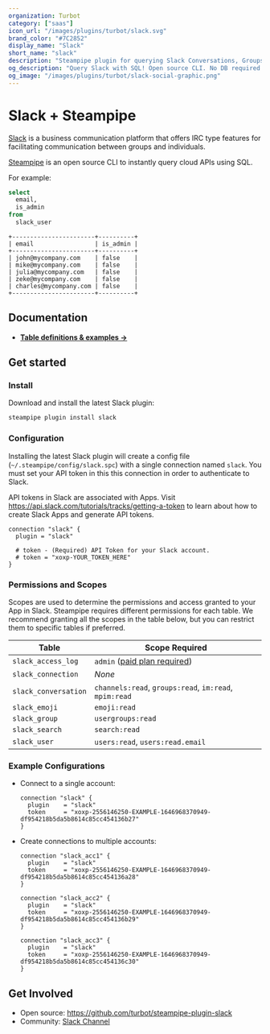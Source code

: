 ```yaml
---
organization: Turbot
category: ["saas"]
icon_url: "/images/plugins/turbot/slack.svg"
brand_color: "#7C2852"
display_name: "Slack"
short_name: "slack"
description: "Steampipe plugin for querying Slack Conversations, Groups, Users, and other resources."
og_description: "Query Slack with SQL! Open source CLI. No DB required."
og_image: "/images/plugins/turbot/slack-social-graphic.png"
---
```


# Slack + Steampipe

[Slack](https://slack.com/) is a business communication platform that offers IRC type features for facilitating communication between groups and individuals.

[Steampipe](https://steampipe.io) is an open source CLI to instantly query cloud APIs using SQL.

For example:

```sql
select
  email,
  is_admin
from
  slack_user
```

```
+-----------------------+----------+
| email                 | is_admin |
+-----------------------+----------+
| john@mycompany.com    | false    |
| mike@mycompany.com    | false    |
| julia@mycompany.com   | false    |
| zeke@mycompany.com    | false    |
| charles@mycompany.com | false    |
+-----------------------+----------+
```

## Documentation

- **[Table definitions & examples →](https://hub.steampipe.io/plugins/turbot/slack/tables)**

## Get started

### Install

Download and install the latest Slack plugin:

```bash
steampipe plugin install slack
```

### Configuration

Installing the latest Slack plugin will create a config file (`~/.steampipe/config/slack.spc`) with a single connection named `slack`. You must set your API token in this this connection in order to authenticate to Slack.  

API tokens in Slack are associated with Apps. Visit https://api.slack.com/tutorials/tracks/getting-a-token to learn about how to create Slack Apps and generate API tokens.

```hcl
connection "slack" {
  plugin = "slack"
  
  # token - (Required) API Token for your Slack account.
  # token = "xoxp-YOUR_TOKEN_HERE"
}
```

### Permissions and Scopes

Scopes are used to determine the permissions and access granted to your App in Slack.
Steampipe requires different permissions for each table. We recommend granting all
the scopes in the table below, but you can restrict them to specific tables if
preferred.

| Table                | Scope Required                                                                                                   |
| -------------------- | ---------------------------------------------------------------------------------------------------------------- |
| `slack_access_log`   | `admin` ([paid plan required](https://slack.com/help/articles/360002084807-View-Access-Logs-for-your-workspace)) |
| `slack_connection`   | _None_                                                                                                           |
| `slack_conversation` | `channels:read`, `groups:read`, `im:read`, `mpim:read`                                                           |
| `slack_emoji`        | `emoji:read`                                                                                                     |
| `slack_group`        | `usergroups:read`                                                                                                |
| `slack_search`       | `search:read`                                                                                                    |
| `slack_user`         | `users:read`, `users:read.email`                                                                                 |

### Example Configurations

- Connect to a single account:

  ```hcl
  connection "slack" {
    plugin    = "slack"
    token     = "xoxp-2556146250-EXAMPLE-1646968370949-df954218b5da5b8614c85cc454136b27"
  }
  ```

- Create connections to multiple accounts:

  ```hcl
  connection "slack_acc1" {
    plugin    = "slack"
    token     = "xoxp-2556146250-EXAMPLE-1646968370949-df954218b5da5b8614c85cc454136a28"
  }

  connection "slack_acc2" {
    plugin    = "slack"
    token     = "xoxp-2556146250-EXAMPLE-1646968370949-df954218b5da5b8614c85cc454136b29"
  }

  connection "slack_acc3" {
    plugin    = "slack"
    token     = "xoxp-2556146250-EXAMPLE-1646968370949-df954218b5da5b8614c85cc454136c30"
  }
  ```

## Get Involved

* Open source: https://github.com/turbot/steampipe-plugin-slack
* Community: [Slack Channel](https://join.slack.com/t/steampipe/shared_invite/zt-oij778tv-lYyRTWOTMQYBVAbtPSWs3g)

